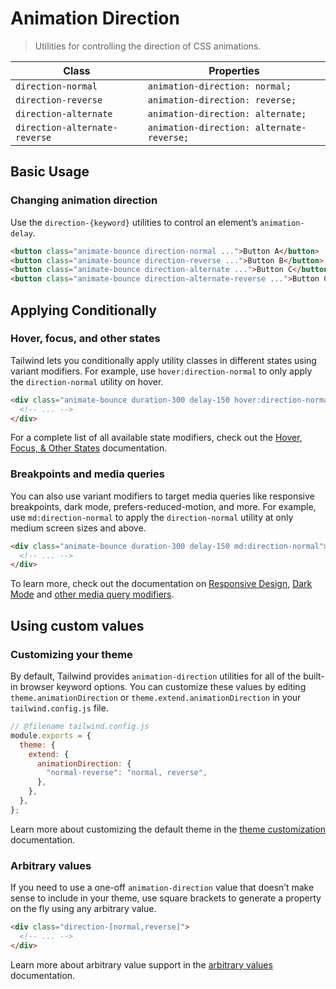 # Animation Direction

> Utilities for controlling the direction of CSS animations.

| Class                         | Properties                                |
| ----------------------------- | ----------------------------------------- |
| `direction-normal`            | `animation-direction: normal;`            |
| `direction-reverse`           | `animation-direction: reverse;`           |
| `direction-alternate`         | `animation-direction: alternate;`         |
| `direction-alternate-reverse` | `animation-direction: alternate-reverse;` |

## Basic Usage

### Changing animation direction

Use the `direction-{keyword}` utilities to control an element’s `animation-delay`.

```html
<button class="animate-bounce direction-normal ...">Button A</button>
<button class="animate-bounce direction-reverse ...">Button B</button>
<button class="animate-bounce direction-alternate ...">Button C</button>
<button class="animate-bounce direction-alternate-reverse ...">Button C</button>
```

## Applying Conditionally

### Hover, focus, and other states

Tailwind lets you conditionally apply utility classes in different states using variant modifiers. For example, use `hover:direction-normal` to only apply the `direction-normal` utility on hover.

```html
<div class="animate-bounce duration-300 delay-150 hover:direction-normal">
  <!-- ... -->
</div>
```

For a complete list of all available state modifiers, check out the [Hover, Focus, & Other States](https://tailwindcss.com/docs/hover-focus-and-other-states) documentation.

### Breakpoints and media queries

You can also use variant modifiers to target media queries like responsive breakpoints, dark mode, prefers-reduced-motion, and more. For example, use `md:direction-normal` to apply the `direction-normal` utility at only medium screen sizes and above.

```html
<div class="animate-bounce duration-300 delay-150 md:direction-normal">
  <!-- ... -->
</div>
```

To learn more, check out the documentation on [Responsive Design](https://tailwindcss.com/docs/responsive-design), [Dark Mode](https://tailwindcss.com/docs/dark-mode) and [other media query modifiers](https://tailwindcss.com/docs/hover-focus-and-other-states#media-queries).

## Using custom values

### Customizing your theme

By default, Tailwind provides `animation-direction` utilities for all of the built-in browser keyword options. You can customize these values by editing `theme.animationDirection` or `theme.extend.animationDirection` in your `tailwind.config.js` file.

```js
// @filename tailwind.config.js
module.exports = {
  theme: {
    extend: {
      animationDirection: {
        "normal-reverse": "normal, reverse",
      },
    },
  },
};
```

Learn more about customizing the default theme in the [theme customization](https://tailwindcss.com/docs/theme#customizing-the-default-theme) documentation.

### Arbitrary values

If you need to use a one-off `animation-direction` value that doesn’t make sense to include in your theme, use square brackets to generate a property on the fly using any arbitrary value.

```html
<div class="direction-[normal,reverse]">
  <!-- ... -->
</div>
```

Learn more about arbitrary value support in the [arbitrary values](https://tailwindcss.com/docs/adding-custom-styles#using-arbitrary-values) documentation.
